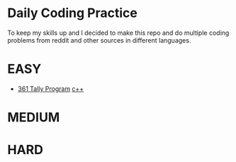 Daily Coding Practice
=====================

To keep my skills up and I decided to make this repo and do multiple coding problems from reddit and other sources in different languages.

EASY
====
- [361 Tally Program](https://www.reddit.com/r/dailyprogrammer/comments/8jcffg/20180514_challenge_361_easy_tally_program/) [c++](361/c++/main.cpp)

MEDIUM
======


HARD
====
